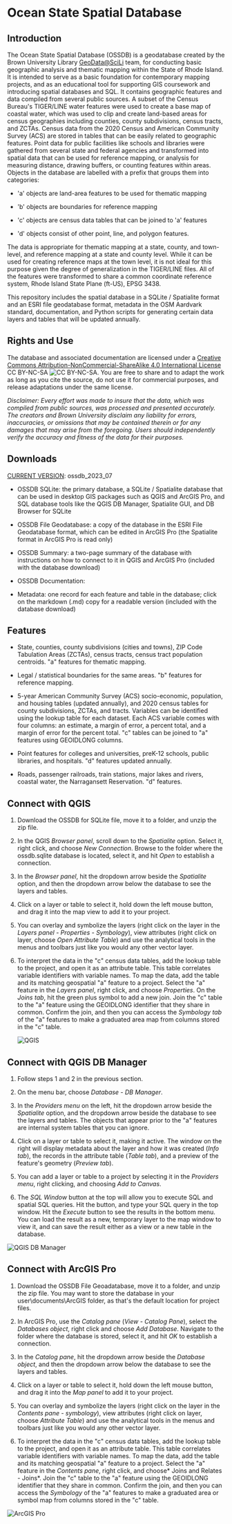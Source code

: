 # Ocean State Spatial Database

## Introduction

The Ocean State Spatial Database (OSSDB) is a geodatabase created by the Brown University Library [GeoData@SciLi]() team, for conducting basic geographic analysis and thematic mapping within the State of Rhode Island. It is intended to serve as a basic foundation for contemporary mapping projects, and as an educational tool for supporting GIS coursework and introducing spatial databases and SQL. It contains geographic features and data compiled from several public sources. A subset of the Census Bureau's TIGER/LINE water features were used to create a base map of coastal water, which was used to clip and create land-based areas for census geographies including counties, county subdivisions, census tracts, and ZCTAs. Census data from the 2020 Census and American Community Survey (ACS) are stored in tables that can be easily related to geographic features. Point data for public facilities like schools and libraries were gathered from several state and federal agencies and transformed into spatial data that can be used for reference mapping, or analysis for measuring distance, drawing buffers, or counting features within areas. Objects in the database are labelled with a prefix that groups them into categories:

- 'a' objects are land-area features to be used for thematic mapping

- 'b' objects are boundaries for reference mapping

- 'c' objects are census data tables that can be joined to 'a' features

- 'd' objects consist of other point, line, and polygon features. 

The data is appropriate for thematic mapping at a state, county, and town-level, and reference mapping at a state and county level. While it can be used for creating reference maps at the town level, it is not ideal for this purpose given the degree of generalization in the TIGER/LINE files. All of the features were transformed to share a common coordinate reference system, Rhode Island State Plane (ft-US), EPSG 3438.

This repository includes the spatial database in a SQLite / Spatialite format and an ESRI file geodatabase format, metadata in the OSM Aardvark standard, documentation, and Python scripts for generating certain data layers and tables that will be updated annually.

## Rights and Use

The database and associated documentation are licensed under a [Creative Commons Attribution-NonCommercial-ShareAlike 4.0 International License]() CC BY-NC-SA ![CC BY-NC-SA](/images/cc_license.png). You are free to share and to adapt the work as long as you cite the source, do not use it for commercial purposes, and release adaptations under the same license.

*Disclaimer: Every effort was made to insure that the data, which was compiled from public sources, was processed and presented accurately. The creators and Brown University disclaim any liability for errors, inaccuracies, or omissions that may be contained therein or for any damages that may arise from the foregoing. Users should independently verify the accuracy and fitness of the data for their purposes.*

## Downloads

<u>CURRENT VERSION</u>: ossdb_2023_07

- OSSDB SQLite: the primary database, a SQLite / Spatialite database that can be used in desktop GIS packages such as QGIS and ArcGIS Pro, and SQL database tools like the QGIS DB Manager, Spatialite GUI, and DB Browser for SQLite

- OSSDB File Geodatabase: a copy of the database in the ESRI File Geodatabase format, which can be edited in ArcGIS Pro (the Spatialite format in ArcGIS Pro is read only)

- OSSDB Summary: a two-page summary of the database with instructions on how to connect to it in QGIS and ArcGIS Pro (included with the database download)

- OSSDB Documentation: 

- Metadata: one record for each feature and table in the database; click on the markdown (.md) copy for a readable version (included with the database download)

## Features

- State, counties, county subdivisions (cities and towns), ZIP Code Tabulation Areas (ZCTAs), census tracts, census tract population centroids. "a" features for thematic mapping.

- Legal / statistical boundaries for the same areas. "b" features for reference mapping.

- 5-year American Community Survey (ACS) socio-economic, population, and housing tables (updated annually), and 2020 census tables for county subdivisions, ZCTAs, and tracts. Variables can be identified using the lookup table for each dataset. Each ACS variable comes with four columns: an estimate, a margin of error, a percent total, and a margin of error for the percent total. "c" tables can be joined to "a" features using GEOIDLONG columns.

- Point features for colleges and universities, preK-12 schools, public libraries, and hospitals. "d" features updated annually.

- Roads, passenger railroads, train stations, major lakes and rivers, coastal water, the Narragansett Reservation. "d" features.

## Connect with QGIS

1. Download the OSSDB for SQLite file, move it to a folder, and unzip the zip file.

2. In the QGIS *Browser panel*, scroll down to the *Spatialite* option. Select it, right click, and choose *New Connection*. Browse to the folder where the ossdb.sqlite database is located, select it, and hit *Open* to establish a connection.

3. In the *Browser panel*, hit the dropdown arrow beside the *Spatialite* option, and then the dropdown arrow below the database to see the layers and tables.

4. Click on a layer or table to select it, hold down the left mouse button, and drag it into the map view to add it to your project.

5. You can overlay and symbolize the layers (right click on the layer in the *Layers panel -* *Properties - Symbology*), view attributes (right click on layer, choose *Open Attribute Table*) and use the analytical tools in the menus and toolbars just like you would any other vector layer.

6. To interpret the data in the "c" census data tables, add the lookup table to the project, and open it as an attribute table. This table correlates variable identifiers with variable names. To map the data, add the table and its matching geospatial "a" feature to a project. Select the "a" feature in the *Layers panel*, right click, and choose *Properties*. On the *Joins tab*, hit the green plus symbol to add a new join. Join the "c" table to the "a" feature using the GEOIDLONG identifier that they share in common. Confirm the join, and then you can access the *Symbology tab* of the "a" features to make a graduated area map from columns stored in the "c" table.
   
   ![QGIS](/images/qgis_example.png)

## Connect with QGIS DB Manager

1. Follow steps 1 and 2 in the previous section.

2. On the menu bar, choose *Database - DB Manager*.

3. In the *Providers menu* on the left, hit the dropdown arrow beside the *Spatialite* option, and the dropdown arrow beside the database to see the layers and tables. The objects that appear prior to the "a" features are internal system tables that you can ignore.

4. Click on a layer or table to select it, making it active. The window on the right will display metadata about the layer and how it was created (*Info tab*), the records in the attribute table (*Table tab*), and a preview of the feature's geometry (*Preview tab*).

5. You can add a layer or table to a project by selecting it in the *Providers menu*, right clicking, and choosing *Add to Canvas*.

6. The *SQL Window* button at the top will allow you to execute SQL and spatial SQL queries. Hit the button, and type your SQL query in the top window. Hit the *Execute* button to see the results in the bottom menu. You can load the result as a new, temporary layer to the map window to view it, and can save the result either as a view or a new table in the database.

![QGIS DB Manager](/images/qgis_dbm_example.png)

## Connect with ArcGIS Pro

1. Download the OSSDB File Geoadatabase, move it to a folder, and unzip the zip file. You may want to store the database in your user\documents\ArcGIS folder, as that's the default location for project files.

2. In ArcGIS Pro, use the *Catalog pane* (*View - Catalog Pane*), select the *Databases object*, right click and choose *Add Database*. Navigate to the folder where the database is stored, select it, and hit *OK* to establish a connection. 

3. In the *Catalog pane*, hit the dropdown arrow beside the *Database object*, and then the dropdown arrow below the database to see the layers and tables.

4. Click on a layer or table to select it, hold down the left mouse button, and drag it into the *Map panel* to add it to your project. 

5. You can overlay and symbolize the layers (right click on the layer in the *Contents pane -  symbology*), view attributes (right click on layer, choose *Attribute Table*) and use the analytical tools in the menus and toolbars just like you would any other vector layer.

6. To interpret the data in the "c" census data tables, add the lookup table to the project, and open it as an attribute table. This table correlates variable identifiers with variable names. To map the data, add the table and its matching geospatial "a" feature to a project. Select the "a" feature in the *Contents pane*, right click, and choose* Joins and Relates - Joins*. Join the "c" table to the "a" feature using the GEOIDLONG identifier that they share in common. Confirm the join, and then you can access the *Symbology* of the "a" features to make a graduated area or symbol map from columns stored in the "c" table.

![ArcGIS Pro](/images/arcgis_example.png)
